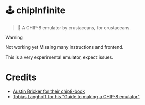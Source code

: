 # 🕹 chipInfinite
> 🦀 A CHIP-8 emulator by crustaceans, for crustaceans. 

> [!WARNING]
> Not working yet
> Missing many instructions and frontend.

This is a very experimental emulator, expect issues. 

# Credits
* [Austin Bricker for their chip8-book](https://github.com/aquova/chip8-book)
* [Tobias Langhoff for his "Guide to making a CHIP-8 emulator"](https://tobiasvl.github.io/blog/write-a-chip-8-emulator/)